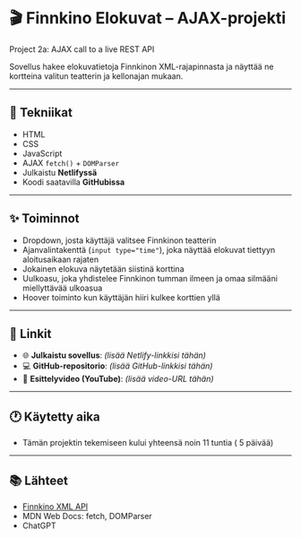 # 🎬 Finnkino Elokuvat – AJAX-projekti

Project 2a: AJAX call to a live REST API

Sovellus hakee elokuvatietoja Finnkinon XML-rajapinnasta ja näyttää ne kortteina valitun teatterin ja kellonajan mukaan.

---

## 🔧 Tekniikat

- HTML
- CSS 
- JavaScript
- AJAX `fetch()` + `DOMParser` 
- Julkaistu **Netlifyssä**
- Koodi saatavilla **GitHubissa**

---

## ✨ Toiminnot

- Dropdown, josta käyttäjä valitsee Finnkinon teatterin
- Ajanvalintakenttä (`input type="time"`), joka näyttää elokuvat tiettyyn aloitusaikaan rajaten
- Jokainen elokuva näytetään siistinä korttina 
- Uulkoasu, joka yhdistelee Finnkinon tumman ilmeen ja omaa silmääni miellyttävää ulkoasua
- Hoover toiminto kun käyttäjän hiiri kulkee korttien yllä
---

## 🔗 Linkit

- 🌐 **Julkaistu sovellus**: *(lisää Netlify-linkkisi tähän)*
- 💻 **GitHub-repositorio**: *(lisää GitHub-linkkisi tähän)*
- 🎥 **Esittelyvideo (YouTube)**: *(lisää video-URL tähän)*

---

## 🕐 Käytetty aika

- Tämän projektin tekemiseen kului yhteensä noin 11 tuntia ( 5 päivää)

---

## 📚 Lähteet

- [Finnkino XML API](https://www.finnkino.fi/xml)
- MDN Web Docs: fetch, DOMParser
- ChatGPT
